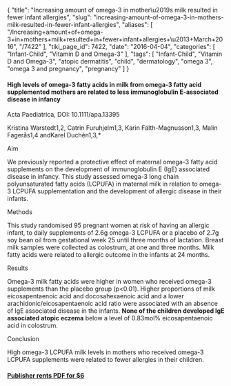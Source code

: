 {
    "title": "Increasing amount of omega-3 in mother\u2019s milk resulted in fewer infant allergies",
    "slug": "increasing-amount-of-omega-3-in-mothers-milk-resulted-in-fewer-infant-allergies",
    "aliases": [
        "/Increasing+amount+of+omega-3+in+mothers+milk+resulted+in+fewer+infant+allergies+\u2013+March+2016",
        "/7422"
    ],
    "tiki_page_id": 7422,
    "date": "2016-04-04",
    "categories": [
        "Infant-Child",
        "Vitamin D and Omega-3"
    ],
    "tags": [
        "Infant-Child",
        "Vitamin D and Omega-3",
        "atopic dermatitis",
        "child",
        "dermatology",
        "omega 3",
        "omega 3 and pregnancy",
        "pregnancy"
    ]
}


#### High levels of omega-3 fatty acids in milk from omega-3 fatty acid supplemented mothers are related to less immunoglobulin E-associated disease in infancy

Acta Paediatrica, DOI: 10.1111/apa.13395

Kristina Warstedt1,2, Catrin Furuhjelm1,3, Karin Fälth-Magnusson1,3, Malin Fagerås1,4 andKarel Duchén1,3,*

Aim

We previously reported a protective effect of maternal omega-3 fatty acid supplements on the development of immunoglobulin E (IgE) associated disease in infancy. This study assessed omega-3 long chain polyunsaturated fatty acids (LCPUFA) in maternal milk in relation to omega-3 LCPUFA supplementation and the development of allergic disease in their infants.

Methods

This study randomised 95 pregnant women at risk of having an allergic infant, to daily supplements of 2.6g omega-3 LCPUFA or a placebo of 2.7g soy bean oil from gestational week 25 until three months of lactation. Breast milk samples were collected as colostrum, at one and three months. Milk fatty acids were related to allergic outcome in the infants at 24 months.

Results

Omega-3 milk fatty acids were higher in women who received omega-3 supplements than the placebo group (p<0.01). Higher proportions of milk eicosapentaenoic acid and docosahexaenoic acid and a lower arachidonic/eicosapentaenoic acid ratio were associated with an absence of IgE associated disease in the infants.  **None of the children developed IgE associated atopic eczema**  below a level of 0.83mol% eicosapentaenoic acid in colostrum.

Conclusion

High omega-3 LCPUFA milk levels in mothers who received omega-3 LCPUFA supplements were related to fewer allergies in their children.

#### [Publisher rents PDF for $6](http://onlinelibrary.wiley.com/doi/10.1111/apa.13395/pdf)